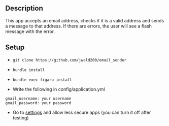 ## Description

This app accepts an email address, checks if it is a valid address and sends a message to that address. If there are errors, the user will see a flash message with the error.

## Setup

- `git clone https://github.com/jwald200/email_sender`
- `bundle install`
- `bundle exec figaro install`

- Write the following in config/application.yml
```
gmail_username: your username
gmail_password: your password
```

- Go to [settings](https://myaccount.google.com/lesssecureapps) and allow less secure apps (you can turn it off after testing)
